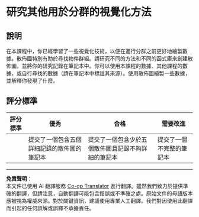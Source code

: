 <!--
CO_OP_TRANSLATOR_METADATA:
{
  "original_hash": "589fa015a5e7d9e67bd629f7d47b53de",
  "translation_date": "2025-08-29T21:04:26+00:00",
  "source_file": "5-Clustering/1-Visualize/assignment.md",
  "language_code": "mo"
}
-->
# 研究其他用於分群的視覺化方法

## 說明

在本課程中，你已經學習了一些視覺化技術，以便在進行分群之前更好地繪製數據。散佈圖特別有助於尋找物件群組。請研究不同的方法和不同的函式庫來創建散佈圖，並將你的研究記錄在筆記本中。你可以使用本課程的數據、其他課程的數據，或自行尋找的數據（請在筆記本中標註其來源）。使用散佈圖繪製一些數據，並解釋你發現了什麼。

## 評分標準

| 評分標準 | 優秀                                                         | 合格                                                                                     | 需要改進                           |
| -------- | ------------------------------------------------------------ | ---------------------------------------------------------------------------------------- | ----------------------------------- |
|          | 提交了一個包含五個詳細記錄的散佈圖的筆記本                   | 提交了一個包含少於五個散佈圖且記錄不夠詳細的筆記本                                      | 提交了一個不完整的筆記本           |

---

**免責聲明**：  
本文件已使用 AI 翻譯服務 [Co-op Translator](https://github.com/Azure/co-op-translator) 進行翻譯。雖然我們致力於提供準確的翻譯，但請注意，自動翻譯可能包含錯誤或不準確之處。原始文件的母語版本應被視為權威來源。對於關鍵資訊，建議使用專業人工翻譯。我們對因使用此翻譯而引起的任何誤解或誤釋不承擔責任。